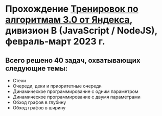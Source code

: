 # Прохождение [Тренировок по алгоритмам 3.0 от Яндекса](https://yandex.ru/yaintern/algorithm-training), дивизион B (JavaScript / NodeJS), февраль-март 2023 г.

## Всего решено 40 задач, охватывающих следующие темы:
- Стеки
- Очереди, деки и приоритетные очереди
- Динамическое программирование с одним параметром
- Динамическое программирование с двумя параметрами
- Обход графов в глубину
- Обход графов в ширину
